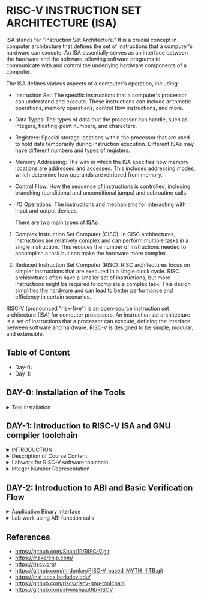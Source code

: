 # RISC-V INSTRUCTION SET ARCHITECTURE (ISA)
ISA stands for "Instruction Set Architecture." It is a crucial concept in computer architecture that defines the set of instructions that a computer's hardware can execute. An ISA essentially serves as an interface between the hardware and the software, allowing software programs to communicate with and control the underlying hardware components of a computer.

The ISA defines various aspects of a computer's operation, including:

- Instruction Set: The specific instructions that a computer's processor can understand and execute. These instructions can include arithmetic operations, memory operations, control flow   instructions, and more.

- Data Types: The types of data that the processor can handle, such as integers, floating-point numbers, and characters.

- Registers: Special storage locations within the processor that are used to hold data temporarily during instruction execution. Different ISAs may have different numbers and types of registers.

- Memory Addressing: The way in which the ISA specifies how memory locations are addressed and accessed. This includes addressing modes, which determine how operands are retrieved from memory.

- Control Flow: How the sequence of instructions is controlled, including branching (conditional and unconditional jumps) and subroutine calls.

- I/O Operations: The instructions and mechanisms for interacting with input and output devices.

  There are two main types of ISAs:

1. Complex Instruction Set Computer (CISC): In CISC architectures, instructions are relatively complex and can perform multiple tasks in a single instruction. This reduces the number of instructions needed to accomplish a task but can make the hardware more complex.

2. Reduced Instruction Set Computer (RISC): RISC architectures focus on simpler instructions that are executed in a single clock cycle. RISC architectures often have a smaller set of instructions, but more instructions might be required to complete a complex task. This design simplifies the hardware and can lead to better performance and efficiency in certain scenarios.

RISC-V (pronounced "risk-five") is an open-source instruction set architecture (ISA) for computer processors. An instruction set architecture is a set of instructions that a processor can execute, defining the interface between software and hardware. RISC-V is designed to be simple, modular, and extensible.


## Table of Content
- Day-0: 
- Day-1:



## DAY-0: Installation of the Tools

<details>
  <summary>Tool Installation</summary>

---
- Install the dependencies using the following command :

```
sudo apt-get install libboost-regex-dev
```
- Steps to install the toolchain

```
git clone https://github.com/kunalg123/riscv_workshop_collaterals.git
cd riscv_workshop_collaterals
chmod +x run.sh
./run.sh
```

- Running this command will result in a make error. Ignore the error and follow the steps given below:

```
cd ~/riscv_toolchain/iverilog/
git checkout --track -b v10-branch origin/v10-branch
git pull 
chmod 777 autoconf.sh 
./autoconf.sh 
./configure 
make
sudo make install 
```

- Once the toolchain is installed it is necessary to create a PATH variable in bashrc file. To create the path variable follow the steps given below :

```
gedit .bashrc


#Type at last line
export PATH="/home/akul-sinha/riscv_toolchain/riscv64-unknown-elf-gcc-8.3.0-2019.08.0-x86_64-linux-ubuntu14/bin:$PATH" 

# close the bashrc and type in terminal
source .bashrc
```
</details>


## DAY-1: Introduction to RISC-V ISA and GNU compiler toolchain

<details> 
  <summary>INTRODUCTION</summary>
  
  ---
  In this section we will learn what exactly is the Instruction Set Architecture (ISA) role in a device and why it is required.  
![Screenshot from 2023-08-21 10-46-39](https://github.com/akul-star/RISC-V/assets/75561390/ae4ea0da-5b23-4771-90d3-4ef404471e51)

Let's explore how applications communicate with hardware components through various layers, including the operating system (OS), compiler, assembler, and a Register Transfer Language (RTL) snippet.

1. Operating System (OS):
    The operating system provides an abstraction layer between applications and hardware. It manages the hardware resources, such as memory, processors, and I/O devices, and provides services that applications can use. 

2. Compiler:
    The compiler translates high-level programming code written in languages like C, C++, or Java into machine code that the hardware can execute. During compilation, the compiler maps high-level code constructs to appropriate machine instructions. For instance, if an application contains a loop, the compiler generates machine instructions that correspond to looping constructs supported by the ISA (RISC-V in our case).

3. Assembler:
    An assembler converts assembly language code (a human-readable representation of machine code) into actual machine code. Assembly language is a low-level representation of the ISA, and each assembly instruction typically corresponds to a single machine instruction. Assemblers take care of translating assembly mnemonics into binary machine code that the hardware understands. The ISA acts as a abstract interface between the high level language like C, C++ and JAVA & the hardware.

4. RTL Snippet (Register Transfer Language):
RTL is a description of digital circuits using registers, data paths, and control logic. It's used in hardware design to describe the behavior of digital systems at a low level. 

</details>


<details>
<summary> Description of Course Content </summary>

---
In this curriculum, we will undertake an exploration of the operational mechanics of the RISC-V architecture and delve into the categorization of its assembly language constructs.

**1. 64 bit representation of signed & unsigned integer.**

**2. Application Binary Interface (ABI).**

**3. Memory allocation and Stack Pointer.**

**4. Single and double precision floating point extensions (RV64F & RV64D).**

**5. Multiply Extensions (RV64M)**

**6. Base Integer Instructions (RV64I)**

**7. Psuedo Instructions**

</details>

<details>
<summary> Labwork for RISC-V software toolchain  </summary>

---  
  
GCC Compile & Toolchain
========================
 
  **GNU Compiler toolchain:** The GNU Compiler Toolchain is a collection of essential software development tools, including the GCC compiler for languages like C and C++, Binutils for working with binary files, GDB debugger, and libraries like Glibc. It enables the creation, compilation, and debugging of programs, supporting diverse platforms and architectures. 

  Let us use GCC compiler for a C-program which sum's numbers from 1 to n.

```
#include <stdio.h>

int main () {
	int i,sum = 0, n = 6;
	for (i = 1; i <=n; ++i) {
		sum += i;
	}
	printf("The sum of the number from 1 to %d is %d\n", n,sum);
	return 0;
	}
```
- The above command can be compiled using the below command. 

```
gcc <filename>
./a.out
```
 ![sum1tonout](https://github.com/akul-star/RISC-V/assets/75561390/13092e94-ae8a-4853-b227-2d284efd5e51)

- To open the C-program inside the terminal, write the below command.
  ```
  cat <filename>
  ```
- Now we will run the code using RISC-V simulator to convert the C-program into RISC-V assembly language. The below command will create a compiled code named as <filename.o> which is the object file (An object file is an intermediate representation of your source code after it has been compiled by a compiler but before it's linked into an executable program or a library. It contains machine code instructions, data, and metadata that represent the compiled version of your source code.)
    ```
   riscv64-unknown-elf-gcc -O1 -mabi=lp64 -march=rv64i -o sum1ton_O1.o sum1ton.c
    ```
- Open another terminal and write the below command to see the disassembled machine code instructions corresponding to the binary content in the object file.

  ```
  riscv64-unknown-elf-objdump -d sum1ton_O1.o | less
  ```
  ![Assemblylan](https://github.com/akul-star/RISC-V/assets/75561390/9e0da9bb-c884-4c57-b7ee-f91223c77e17)
    
  To view the address of the line main() or printf()) type **/main** or **/printf**. To quit type **:q**.

If we change the "O1" to "Ofast" in the context of GCC (GNU Compiler Collection), -O1 and -Ofast are both optimization flags that control how aggressively the compiler optimizes your code. However, they have different levels of optimization and might result in different behavior and performance characteristics.

  - O1: This flag turns on the first level of optimization. It enables a basic set of optimizations that aim to improve code size and execution speed without spending too much time on compilation. -O1 optimizations typically include inlining of small functions, constant propagation, and some basic loop optimizations.

  - Ofast: This flag enables aggressive optimizations that go beyond -O1. It includes all the optimizations enabled by -O2 (the second optimization level) and further applies transformations that might not strictly follow the C/C++ standards. For example, it might enable optimizations that assume strict IEEE compliance of floating-point operations, which could potentially lead to non-conforming behavior. This can result in significant performance improvements but might also introduce subtle issues if your code relies on strict adherence to language standards.


SPIKE Simulation & Debug
========================

Till now we have compiled the C-program using RISC-V simulator and has observed the assembly instructions of the C-program. To observe the ouput of the c-program using the riscv compiler, we givr the below mentioned command.
```
riscv64-unknown-elf-objdump -d sum1ton_O1.o | less
spike pk <filename>.o
```
**SPIKE ISA Simulator:**"Spike" refers to the RISC-V ISA Simulator, which is a functional simulator for the RISC-V instruction set architecture (ISA). It allows developers to run RISC-V assembly code on a simulated RISC-V processor, enabling them to test and experiment with RISC-V programs without needing access to physical RISC-V hardware. Now we will use the SPIKE simulator to debug the assembly instructions in the "main" content of the assembly instructions. Give the below command to open the debugger.

```
spike -d pk <file1ton>.o
```
When the debugger is open, give the below instruction for the program counter to run till the memory address location of first instruction of the "main" whcih is 1000b0.
```
until pc 0 1000b0
```
Now by pressing ENTER each assembly instruction will run one at a time.

---
![spikedebug](https://github.com/akul-star/RISC-V/assets/75561390/cfd3c9bd-b414-4a36-98dc-848e1d4721ba)

---
![Assemblylan](https://github.com/akul-star/RISC-V/assets/75561390/840108f8-5c64-4c95-a71d-59d61b7cc073)

</details>

<details> 
 
<summary> Integer Number Representation </summary>

Unsigned Numbers
================
Let's look into how does the RISC-V represents 64-but unsigned numbers.

---
![unsigned](https://github.com/akul-star/RISC-V/assets/75561390/b0c14489-ab2a-40e8-8d52-ae2dbc42c5b8)

An assembler converts human-readable instructions written in assembly language into a sequence of 0s and 1s that a specific computer chip designed with the RISC-V architecture can understand and execute, essentially translating our instructions into the language the chip "speaks". This is why it becomes very important to understand from human readable format to a binary format, and hoe binary is arranged and respresented by RISC-V implementation. Let's understand for a 64-bit RISC-V architecture,

---
![64bits](https://github.com/akul-star/RISC-V/assets/75561390/cd649cba-2672-47e8-ad7a-998fa715a840)

Here's a breakdown of the common terminology for data sizes in a 64-bit RISC-V architecture:

1. Byte: In a 64-bit RISC-V architecture, a "byte" refers to the smallest addressable unit of data, just like in any computer architecture. Regardless of the bit width of the processor's architecture, a byte remains a fundamental unit of data storage.

2. Word: A halfword is 16 bits or 2 bytes in size. It can store larger integer values than a byte.

3. Doubleword: In a 64-bit architecture, a word is typically 64 bits or 8 bytes in size. It can hold even larger integer values and is often used as the natural data size for many   operations and data storage.

4. Quadword: A quadword, also known as a "long long" or "octaword," is 128 bits or 16 bytes in size. It can store very large integer values or double-precision floating-point numbers.

Signed Numbers
=============

Signed numbers represent both positive and negative values. In a signed number representation, the leftmost bit (most significant bit) is reserved to indicate the sign of the number. For example, in a 4-bit signed representation, the leftmost bit would be the sign bit, and the remaining 3 bits would represent the magnitude of the number. In the two's complement representation, which is commonly used for signed integers in computers, the sign bit is 0 for positive numbers and 1 for negative numbers. The remaining bits represent the magnitude of the number using binary notation.

Two's complement is a common method used in computing to represent negative numbers in binary form. It simplifies arithmetic operations like addition and subtraction, as well as hardware implementation. Here's how to use two's complement to represent a negative number:

Determine the Positive Binary Representation:   

Start by representing the positive magnitude of the number in binary form. For example, let's use -5 as the negative number. The positive binary representation of 5 is 0101.

- Invert the Bits:To find the two's complement of a negative number, first invert all the bits of its positive binary representation. Change all 0s to 1s and all 1s to 0s. Inverting 0101 gives you 1010.

- Add 1: Finally, add 1 to the inverted binary number obtained in the previous step. In this case, 1010 + 0001 equals 1011.

So, the two's complement representation of -5 in an 8-bit system would be 11111011.

To verify, if you add -5 and 5 using binary addition: markdown

```
  11111011  (Two's complement of -5)
+ 00000101  (Positive binary of 5)
-----------
  00000000
```

You get zero, which indicates that the method is working correctly. Remember that the number of bits in the representation affects the range of values you can represent using two's complement. An 8-bit representation can represent values from -128 to 127, for example.

- RISC-V doubleword can represent 0 to (2^64 - 1) unsigned numbers or positive numbers.
- For a 64bit binary number, the biggest positive number possible to represent is (2^63 - 1) and the smallest value is -2^63.
- If MSB is 0 then the binary number is unsigned and if the MSB is 1 then the binary number is signed number as we can already tell from the above example.   


LAB: Signed & Unsigned Integer's
=================================
We will write a C-program whcih finds the highest possible unsigned and signed number in 64 bit format.

```
#include <stdio.h>
#include <math.h>
int main () {
    unsigned long long int max = (unsigned long long int) (pow(2,64)-1);
    printf ("highest number represented by unsigned long long int is %llu\n",max);
    return 0;
 }   
```
Use the below command to compile the C program and to make the object file.
 ```
 riscv64-unknown-elf-gcc -O1 -mabi=lp64 -march=rv64i -o <filename>.o <filename>.c
 spike pk <filename>.o
```

---
![unsignedlab](https://github.com/akul-star/RISC-V/assets/75561390/2c8d8334-688e-4caf-9e1d-d2460149442e)

Note: **long long int** data type can store maximum of 64 bits.

Now we will modify our C-program to give highest and lowest possible number for a signed number.

```
#include <stdio.h>
#include <math.h>
int main () {
    long long int max = (long long int) (pow(2,63)-1);
    long long int min = (long long int) (pow(2,63)*-1);
    printf ("highest number represented by unsigned long long int is %lld\n",max);
    printf ("lowest number represented by unsigned long long int is %lld\n",min);
    return 0;
 }   

</details>
```
The program calculates and displays the highest and lowest values representable by the long long int data type. It uses bitwise left-shifting for accuracy in computing these values. The calculated maximum is obtained by shifting the bit 1 to the left by 63 positions and subtracting 1, while the minimum is the negative of the shifted bit pattern. The program then prints these values using formatted output.

---
![Signedmaxmin](https://github.com/akul-star/RISC-V/assets/75561390/08f170b4-3dad-4fbb-82b3-2b523667655a)

</details>

 ## DAY-2: Introduction to ABI and Basic Verification Flow


<details> 
<summary> Application Binary Interface </summary>

---
When an application wants to perform a task that requires interaction with the operating system, it makes a system call to request the corresponding service. The operating system's kernel then handles the request and performs the requested operation on behalf of the application. Examples of common system calls include opening or closing files, reading or writing data, creating new processes, allocating and freeing memory, and managing input/output devices.

- User ISA (Instruction Set Architecture): This is the set of instructions visible to application programmers and software developers. It defines the operations and data manipulation capabilities that application-level programs can use. User ISA provides a higher-level abstraction, allowing programmers to write software without needing to understand the underlying hardware details. Common examples of user-level instructions include arithmetic operations, memory access, branching, and more. Different processors or CPUs from various manufacturers might have different user ISAs, which can affect the compatibility of software across different systems.

- System ISA (Instruction Set Architecture): Also known as the "privileged ISA" or "machine ISA," this is the set of instructions used by the operating system and system-level software to control and manage the hardware resources of the computer. System ISA instructions are generally more powerful and privileged than user-level instructions. They enable actions such as controlling memory protection, managing interrupts, handling I/O operations, and other low-level system management tasks. Access to system ISA instructions is typically restricted to the operating system kernel or other trusted system components.

ABI (Application Binary Interface) with respect to system calls defines the standardized rules and conventions for how user-level applications interact with the operating system's kernel through binary-level communication. It encompasses details like how arguments are passed, system call numbers are identified, registers are used for communication, return values are retrieved, and errors are managed when making system calls. The ABI ensures consistent and reliable communication between user code and the kernel, abstracting the underlying hardware complexities and promoting compatibility across different software components and versions.

In the end, we can say that if the application programmer wants to access the hardware resources of your processor, then it has to do it via registers. We need to understand the architecture of the registers provided by the RISC-V specifications.

Memory Allocation for Doublewords
=================================
The RISC-V architecture has only 32 registers with a width of either 32 bit or 64 bit. 

---
![RISCVreg](https://github.com/akul-star/RISC-V/assets/75561390/073291f8-2a22-4eae-b2c6-6c73c865d83a)

- **XLEN:** The XLEN value specifies the bit width of the integer registers, which in turn determines the maximum size of integer data that the processor can handle natively.
- In a RISC-V processor with XLEN set to 32, the integer registers would be 32 bits wide, and the processor could perform arithmetic and logical operations on 32-bit integers in a single instruction.
- In a RISC-V processor with XLEN set to 64, the integer registers would be 64 bits wide, allowing the processor to handle 64-bit integers in a single instruction.

Now let us assume a XLEN 64 bit register. Their are two ways to load a doubleword data into the registers. 

1. Directly loading the 64 bit data to the regsiter of RISC-V.
2. Using memory registers of 8bit length, we can load 64 bit data using 8 memory registers. Each memory register is assigned a byte address m[0], m[1], m[2], etc.
---
![doublewrdallocation](https://github.com/akul-star/RISC-V/assets/75561390/70497c4a-948c-49d9-bc79-2c9cd56ddd29)

From the figure, we can observe that the 64 bit data has been uploaded using the little-endian method. In a little-endian architecture, the least significant byte (LSB) of a multi-byte data item is stored at the lowest memory address, while the most significant byte (MSB) is stored at the highest memory address. RISC-V is a little-endian architecture, which means that when loading a 64-bit data value into registers, you need to consider the byte order in memory.

- Address of 1st doubleword = m[0]
- Address of 2nd doubleword = m[7]
- Address of 1st doubleword = m[15]
- Address of 1st doubleword = m[23]
And so on.....

Load Double word Instruction
===========================
  
Let's say we want to load m[16] to m[23] double word into the RISC-V register x8. If you want to access this data from the memory you need the first address of that particular memory. Because if you want to reach the memory m[16], you first need the addres of the particular memory. We will store the base address of array M into the rehister x23. (Assume base address (0)dec)
```
ld x8, 16(x23)
```
The assembly instruction ld x8, 16(x23) in RISC-V represents a load operation. Let's break down what each part of the instruction means:

- ld: This is the opcode mnemonic for the "Load Doubleword" instruction. It's used to load a 64-bit (8-byte) data value from memory into a register.

- x8: This is the destination register where the loaded 64-bit data value will be stored. In this case, the destination register is x8.

- 16(x23): This is the memory address where the data will be loaded from. It consists of two parts:
        - 16: This is the offset value. It specifies the distance, in bytes, from the address stored in register x23 to the memory location you want to load from.
        - (x23): This refers to the base address register. In this case, x23 holds the base memory address.

So, the instruction ld x8, 16(x23) means:

"Load a 64-bit data value from memory. Add an offset of 16 bytes to the memory address stored in register x23, and store the loaded value in register x8."

This instruction is used to load a 64-bit data value from memory into a register, and the effective memory address used for the load operation is calculated by adding the offset to the contents of register x23. The loaded data will be stored in register x8.

---
![loaddoubleword](https://github.com/akul-star/RISC-V/assets/75561390/4c02f38e-ff4c-453b-9dbf-e2127acd88e7)

Add Instruction
==============

```
add x8, x24,x8
```

The instruction add x8, x14, x8 in RISC-V assembly language represents an addition operation. Let's break down what each part of the instruction means:

-  add: This is the opcode mnemonic for the "Add" instruction. It's used to perform addition between two operands and store the result in a destination register.

- x8: This is the destination register where the result of the addition will be stored. In this case, the result will be stored in register x8.

- x14: This is the first source register. It contains one of the operands for the addition.

-  ,: This comma separates the source registers from the destination register in the instruction.

-  x8: This is the second source register. It contains the other operand for the addition.

So, the instruction add x8, x14, x8 means:

"Add the values in registers x14 and x8. Store the result in register x8."

In other words, the value currently stored in register x8 (the second source register) is added to the value in register x14 (the first source register), and the sum is stored back in register x8 (the destination register).

For example, if x14 contains the value 5 and x8 contains the value 10 before the instruction is executed, after executing the add instruction, the value in x8 will be updated to 15, which is the result of adding 5 and 10.


---
![add](https://github.com/akul-star/RISC-V/assets/75561390/bee538bf-e9b5-4d31-be50-2ccdfd8eb2ac)


Store Double-word
=================

```
sd x8, 8(x23)
```
The instruction sd x8, 8(x23) in RISC-V assembly language represents a store operation. Let's break down what each part of the instruction means:

-   sd: This is the opcode mnemonic for the "Store Doubleword" instruction. It's used to store a 64-bit (8-byte) data value from a register into memory.

-   x8: This is the source register containing the data value that you want to store. In this case, the data value to be stored is the contents of register x8.

-   8(x23): This is the memory address where you want to store the data. It consists of two parts:
        8: This is the offset value. It specifies the distance, in bytes, from the address stored in register x23 to the memory location where you want to store the data.
        (x23): This refers to the base address register. In this case, x23 holds the base memory address.

So, the instruction sd x8, 8(x23) means:

"Store the 64-bit data value from register x8 into memory. Add an offset of 8 bytes to the memory address stored in register x23, and write the contents of x8 to that memory location."

This instruction is used to store a 64-bit data value from a register into memory. The effective memory address used for the store operation is calculated by adding the offset to the contents of register x23, and the data value in x8 is written to that memory location.


---
![storedoubleword](https://github.com/akul-star/RISC-V/assets/75561390/67405938-a97f-4a71-aacd-e7f446a34bcc)

32 Registers & their ABI names
=============================
The instructions we have been operating on signed and unsigned integers are called as Base Integer Instructions (RV64I). So, any CPU core which wants to implement these instructions are called as RV64I CPU core and will need to implement atleast the 47 base integer instructions out of which 3 we have already observed.

In the RISC-V instruction set architecture (ISA), instructions are categorized into several types based on their functionality and operation. The following are the common types of instructions in RISC-V:

1. R-Type Instructions (Register-Type):
These instructions operate on registers and typically perform arithmetic, logical, or bitwise operations. They take three source registers as operands and store the result in a destination register. Example: add, sub, and, or, xor.

2. I-Type Instructions (Immediate-Type):
These instructions operate on an immediate value (a constant) and a register. They perform operations like adding an immediate value to a register, loading immediate values into registers, and branching. Example: addi, lw, sw, beq.

3. S-Type Instructions (Store-Type):
   These instructions store a value from a register into memory at a specified address. They take an immediate offset and two registers (one source and one base) as operands. Example: sb, sh, sw.

---
![riscvABIname](https://github.com/akul-star/RISC-V/assets/75561390/56f550e0-4dac-4805-9f36-aaed77e054ce)

ABI names refer to the Application Binary Interface names used in the context of the RISC-V architecture. The RISC-V ABI defines conventions and rules that govern how functions are called and how data is passed between different parts of a software system, such as between different parts of a program or between a program and its libraries.


</details>

<details> 
<summary> Lab work using ABI function calls </summary>

---
In past LAB sessions, we wrote a C-program to add number from 1 to n. We will modify the C-program to make some function call's to the assembly language in the RISC-V ISA  and then do some computation and finally send the final results back to the main program.

---
![ABIcprogramalgo](https://github.com/akul-star/RISC-V/assets/75561390/24d5dc63-2c19-4eec-8520-9dd1fbc4681a)

- Modified C-program for the summation of 1 to n.

```
  #include <stdio.h>
extern int load(int x,int y);
int main()
 {
 	int result = 0;
	int count =9;
 	result = load(0x0,count+1);
 	printf("Sum of numbers from 1 to %d is %d\n",count,result);
 } 
   
```

- Code for the load file. It is saved as load.S with an extension of **.S**. An **.s** file is a text file that contains assembly language source code. Assembly language is a low-level programming language that is closely related to the machine code instructions executed by a computer's CPU. Each line of an assembly language program typically corresponds to a single machine code instruction.

```
.section .text
.global load
.type load, @function

load: 
     add   a4,a0,zero    //initialize sum register a4 with 0x0
     add   a2,a0,a1      //store count of 10 in reg a. reg a1 is loaded with 0xa(decimal 10) from main
     add   a3,a0,zero    //initialize intermediate sum reg a3 by 0x0

loop:
 add   a4,a3,a4     // Incremental addition
     addi  a3,a3,1      // Increment intermediate register by 1
     blt   a3,a2,loop   // If a3 is less than a2,branch to label <loop> 
     add   a0,a4,zero   // store final result to reg a0 so that it can be read by main pgm
     ret
```


</details>



## References

- https://github.com/Shant1R/RISC-V.git
- https://makerchip.com/
- https://riscv.org/
- https://github.com/mrdunker/RISC-V_based_MYTH_IIITB.git
- https://inst.eecs.berkeley.edu/
- https://github.com/riscv/riscv-gnu-toolchain
- https://github.com/alwinshaju08/RISCV
